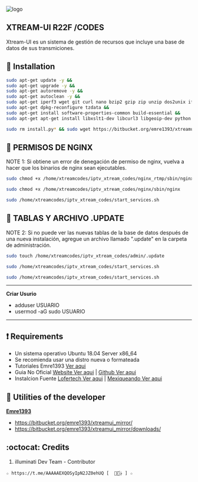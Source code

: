 ﻿![logo](https://github.com/AAAAAEXQOSyIpN2JZ0ehUQ/IPTV/blob/master/Imagenes/xtreamui-R22F.jpg)

## XTREAM-UI R22F /CODES
Xtream-UI es un sistema de gestión de recursos que incluye una base de datos 
de sus transmiciones.

## :book: Installation
```bash
sudo apt-get update -y && 
sudo apt-get upgrade -y && 
sudo apt-get autoremove -y && 
sudo apt-get autoclean -y && 
sudo apt-get iperf3 wget git curl nano bzip2 gzip zip unzip dos2unix iftop htop nload speedometer screen perl bc ca-certificate &&  
sudo apt-get dpkg-reconfigure tzdata && 
sudo apt-get install software-properties-common build-essential && 
sudo apt-get apt-get install libxslt1-dev libcurl3 libgeoip-dev python -y
```

```bash
sudo rm install.py* && sudo wget https://bitbucket.org/emre1393/xtreamui_mirror/downloads/install.py && sudo python install.py
```

## :book: PERMISOS DE NGINX
NOTE 1: Si obtiene un error de denegación de permiso de nginx, vuelva a hacer que los binarios de nginx sean ejecutables.
```bash
sudo chmod +x /home/xtreamcodes/iptv_xtream_codes/nginx_rtmp/sbin/nginx_rtmp 
```
```bash
sudo chmod +x /home/xtreamcodes/iptv_xtream_codes/nginx/sbin/nginx 
```
```bash
sudo /home/xtreamcodes/iptv_xtream_codes/start_services.sh 
```


## :book: TABLAS Y ARCHIVO .UPDATE
NOTE 2: Si no puede ver las nuevas tablas de la base de datos después de una nueva instalación, agregue un archivo llamado ".update" en la carpeta de administración.
```bash
sudo touch /home/xtreamcodes/iptv_xtream_codes/admin/.update 
```
```bash
sudo /home/xtreamcodes/iptv_xtream_codes/start_services.sh 
```
```bash
sudo /home/xtreamcodes/iptv_xtream_codes/start_services.sh 
```

------------------------------------
**Criar Usurio**                  
* adduser USUARIO                 
* usermod -aG sudo USUARIO        
------------------------------------

## :heavy_exclamation_mark: Requirements
* Un sistema operativo Ubuntu 18.04 Server x86_64
* Se recomienda usar una distro nueva o formateada
* Tutoriales Emre1393 [Ver aqui](https://www.youtube.com/playlist?list=PLJB51brdC_w7dTDxi1MPqiuk3JH5U2ekn)
* Guia No Oficial [Website Ver aqui](https://xtream-ui.org/xtream-ui-r22f) | [Github Ver aqui](https://github.com/xtream-ui-org/xtream-ui-install)
* Instalcion Fuente [Lofertech Ver aqui](https://lofertech.com/xtream-ui-installation) | [Mexiqueando Ver aqui](https://mexiqueando.site/xtream-ui-r22f-instalacion-paso-a-paso/)

## :book: Utilities of the developer
**[Emre1393](https://bitbucket.org/emre1393/xtreamui_mirror/src/master)**
* https://bitbucket.org/emre1393/xtreamui_mirror/
* https://bitbucket.org/emre1393/xtreamui_mirror/downloads/

## :octocat: Credits
1. illuminati Dev Team - Contributor 
```
☆ https://t.me/AAAAAEXQOSyIpN2JZ0ehUQ [  ⃘⃤꙰✰ ] ☆
```

